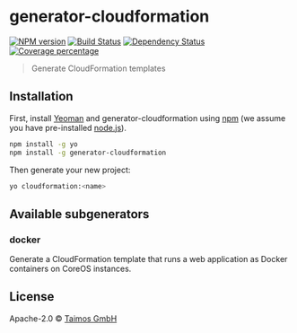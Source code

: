 # generator-cloudformation 

[![NPM version][npm-image]][npm-url] [![Build Status][travis-image]][travis-url] [![Dependency Status][daviddm-image]][daviddm-url] [![Coverage percentage][coveralls-image]][coveralls-url]
> Generate CloudFormation templates

## Installation

First, install [Yeoman](http://yeoman.io) and generator-cloudformation using [npm](https://www.npmjs.com/) (we assume you have pre-installed [node.js](https://nodejs.org/)).

```bash
npm install -g yo
npm install -g generator-cloudformation
```

Then generate your new project:

```bash
yo cloudformation:<name>
```

## Available subgenerators

### docker

Generate a CloudFormation template that runs a web application as Docker containers on CoreOS instances. 

## License

Apache-2.0 © [Taimos GmbH](https://www.taimos.de)


[npm-image]: https://badge.fury.io/js/generator-cloudformation.svg
[npm-url]: https://npmjs.org/package/generator-cloudformation
[travis-image]: https://travis-ci.org/taimos/generator-cloudformation.svg?branch=master
[travis-url]: https://travis-ci.org/taimos/generator-cloudformation
[daviddm-image]: https://david-dm.org/taimos/generator-cloudformation.svg?theme=shields.io
[daviddm-url]: https://david-dm.org/taimos/generator-cloudformation
[coveralls-image]: https://coveralls.io/repos/taimos/generator-cloudformation/badge.svg
[coveralls-url]: https://coveralls.io/r/taimos/generator-cloudformation
